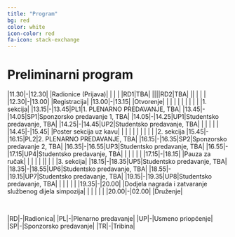 ```yaml
---
title: "Program"
bg: red
color: white
icon-color: red
fa-icon: stack-exchange
---
```



# Preliminarni program

<!-- |11.30|-|12.30||**Radionice** ([Prijava](https://forms.gle/f53asNkiRkE6SSv47))
||| |RD1|Predstavljanje europskog projekta „PHARMACEUTICAL OPEN INNOVATION TEST BED FOR ENABLING NANO-PHARMACEUTICAL INNOVATIVE PRODUCTS – PHOENIX“ <br> *Ivana Vinković Vrček* (IMI)<br>Velika predavaonica|
||| |RD2|Osnove kvantno-kemijskih izračuna <br> *Gabrijel Zubčić, Valerije Vrček* (FBF) <br> Seminarska predavaonica|
||| |RD3|Dobra praksa u izradi grafova <br> *Zvonimir Mlinarić* (FBF) <br> Studentska predavaonica|
|||||| 
|12.30|-|13.00||Registracija|
|13.00|-|13.15||Otvorenje|
||||||
|||||*1. sekcija*|
|13.15|-|13.45|PL1|**1. PLENARNO PREDAVANJE** A Journey Through Formulation Development: A Formulator’s Travelogue <br> *dr. sc. Ivona Jasprica, Xellia Pharmaceutics*
|13.45|-|14.05|SP1| Uloga magistara farmacije u svakom koraku životnog ciklusa farmaceutskog proizvoda <br> *Ana Prkačin, mag. pharm., Medical Intertrade* 
|14.05|-|14.25|UP1| Antiviralni učinak bombinina, peptida iz žablje kože <br> *Ida Ćurtović*
|14.25|-|14.45|UP2| Vanilaktična kiselina i vanilmandelična kiselina – novi biomarkeri u dijagnostici manjka aktivnosti dekarboksilaze aromatskih L-aminokiselina <br> *Monika Polić*
||||||
|14.45|-|15.30||[**Poster sekcija**](poster_sekcija.html) uz kavu|
||||||
|||||*2. sekcija*|
|15.30|-|16.00|PL2|**2. PLENARNO PREDAVANJE** Put od rijetkih bolesti do Alzheimera: istraživanje uloge transtiretina <br> *dr. sc. Ana Babić Perhoč, MEF UniZg*
|16.00|-|16.20|UP3| Antimalarijsko djelovanje harmicina karbamatnog tipa <br> *Marina Marinović*
|16.20|-|16.40|UP4| Ispitivanje prisutnosti sterigmatocistina i 5-metoksisterigmatocistina u pivu <br> *Hrvoje Kožić, Ana Šmehil*
|16.40|-|16.55|UP5| Ispitivanje kvantitativnog sastava tiroidnih pripravaka korištenjem RP-HPLC metode <br> *Mihaela Jovanović*
||||||
|17.00|-|18.00||Pauza za ručak|
||||||
|||||*3. sekcija*|
|18.00|-|18.20|UP6| In vitro ispitivanje nazalne depozicije mikrosfera s donepezilom <br> *Tamara Topalović*
|18.20|-|18.40|UP7| MikroRNA molekule kao potencijalni biomarkeri ishemijske ozljede mozga kod novorođenčadi i njihove modulacije nakon primjene melatonina <br> *Marta Dobrić*
|18.40|-|19.00|UP8| Hepatotoksičnost lijekova i dodataka prehrani <br> *Matej Spajić*
|19.00|-|19.45|TR|**Tribina** "Žene u znanosti i struci - breaking the glass ceiling"
||||||
|19.45|-|20.00||Dodjela nagrada i zatvaranje službenog dijela simpozija|
||||||
|20.00|-|22.30||Druženje| -->



|11.30|-|12.30| |Radionice (Prijava)|
| | | |RD1|TBA|
||||RD2|TBA|
 || | | | 
|12.30|-|13.00| |Registracija|
|13.00|-|13.15| |Otvorenje|
| | | | | 
| | | | |1. sekcija|
|13.15|-|13.45|PL1|1. PLENARNO PREDAVANJE, TBA|
|13.45|-|14.05|SP1|Sponzorsko predavanje 1, TBA|
|14.05|-|14.25|UP1|Studentsko predavanje, TBA|
|14.25|-|14.45|UP2|Studentsko predavanje, TBA|
| | | | | 
|14.45|-|15.45| |Poster sekcija uz kavu|
| | | | | 
| | | | |2. sekcija
|15.45|-|16.15|PL2|2. PLENARNO PREDAVANJE, TBA|
|16.15|-|16.35|SP2|Sponzorsko predavanje 2, TBA|
|16.35|-|16.55|UP3|Studentsko predavanje, TBA|
|16.55|-|17.15|UP4|Studentsko predavanje, TBA|
 | | | | |
|17.15|-|18.15| |Pauza za ručak|
 | | | | 
 || | | |3. sekcija|
|18.15|-|18.35|UP5|Studentsko predavanje, TBA|
|18.35|-|18.55|UP6|Studentsko predavanje, TBA|
|18.55|-|19.15|UP7|Studentsko predavanje, TBA|
|19.15|-|19.35|UP8|Studentsko predavanje, TBA|
 | | | | |
|19.35|-|20.00| |Dodjela nagrada i zatvaranje službenog dijela simpozija|
| | | | | 
|20.00|-|02.00| |Druženje|

<br>

|RD|-|Radionica|
|PL|-|Plenarno predavanje|
|UP|-|Usmeno priopćenje|
|SP|-|Sponzorsko predavanje|
|TR|-|Tribina|



